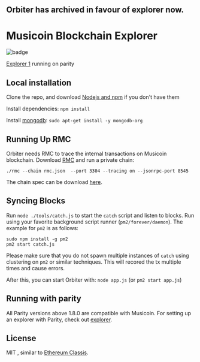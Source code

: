 ## Orbiter has archived in favour of explorer now.

# Musicoin Blockchain Explorer

![badge](https://img.shields.io/badge/License-MIT-blue.svg)

[Explorer 1](https://explorer.musicoin.org) running on parity

## Local installation

Clone the repo, and download [Nodejs and npm](https://docs.npmjs.com/getting-started/installing-node "Nodejs install") if you don't have them

Install dependencies: `npm install`

Install [mongodb](https://docs.mongodb.com/manual/tutorial/install-mongodb-on-ubuntu/): `sudo apt-get install -y mongodb-org`

## Running Up RMC

Orbiter needs RMC to trace the internal transactions on Musicoin blockchain. Download [RMC](https://github.com/immartian/rmc/releases/tag/V0.1.0) and run a private chain:

`./rmc --chain rmc.json  --port 3304 --tracing on --jsonrpc-port 8545`

The chain spec can be download [here]( https://github.com/immartian/rmc/releases/download/V0.1.0/rmc.json).

## Syncing Blocks

Run `node ./tools/catch.js` to start the `catch` script and listen to blocks. Run using your favorite background script runner (`pm2/forever/daemon`). The example for `pm2` is as follows:

```
sudo npm install -g pm2
pm2 start catch.js
```

Please make sure that you do not spawn multiple instances of `catch` using clustering on `pm2` or similar techniques. This will recored the tx multiple times and cause errors.

After this, you can start Orbiter with: `node app.js` (or `pm2 start app.js`)


## Running with parity

All Parity versions above 1.8.0 are compatible with Musicoin. For setting up an explorer with Parity, check out [explorer](https://github.com/seungjlee/MusicoinExplorer).

## License

MIT , similar to [Ethereum Classis](http://github.com/ethereumproject/explorer).
